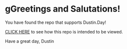 # gGreetings and Salutations!

You have found the repo that supports Dustin.Day!

[CLICK HERE](https://dustin.Day) to see how this repo is intended to be viewed.

Have a great day,
Dustin


